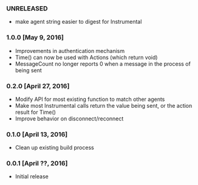 ### UNRELEASED
* make agent string easier to digest for Instrumental

### 1.0.0 [May 9, 2016]
* Improvements in authentication mechanism
* Time() can now be used with Actions (which return void)
* MessageCount no longer reports 0 when a message in the process of being sent

### 0.2.0 [April 27, 2016]
* Modify API for most existing function to match other agents
* Make most Instrumental calls return the value being sent, or the action result for Time()
* Improve behavior on disconnect/reconnect

### 0.1.0 [April 13, 2016]
* Clean up existing build process

### 0.0.1 [April ??, 2016]
* Initial release
